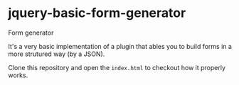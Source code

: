 # jquery-basic-form-generator
Form generator

It's a very basic implementation of a plugin that ables you to build forms in a more strutured way (by a JSON).

Clone this repository and open the ```index.html``` to checkout how it properly works.
